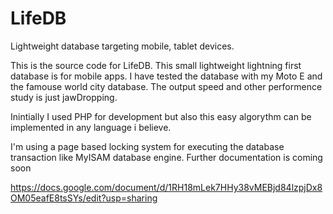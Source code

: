 LifeDB
======

Lightweight database targeting mobile, tablet devices.

This is the source code for LifeDB. This small lightweight lightning first database is for mobile apps. I have tested the database with my Moto E 
and the famouse world city database. The output speed and other performence study is just jawDropping.

Inintially I used PHP for development but also this easy algorythm can be implemented in any language i believe.

I'm using a page based locking system for executing the database transaction like MyISAM database engine. Further documentation is coming soon

https://docs.google.com/document/d/1RH18mLek7HHy38vMEBjd84lzpjDx8OM05eafE8tsSYs/edit?usp=sharing
  
